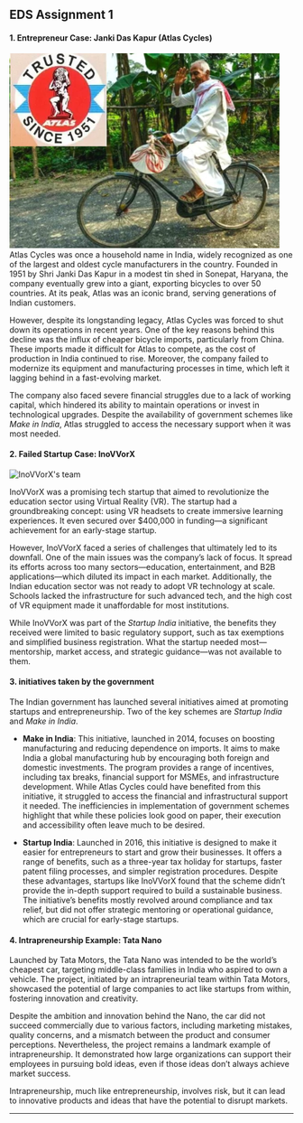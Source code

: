

 ## EDS Assignment 1                                



#### **1. Entrepreneur Case: Janki Das Kapur (Atlas Cycles)**
![image](.attachments/2a4cbf2564da902e3add83bb7e1f4733a3daaee7.png) 
Atlas Cycles was once a household name in India, widely recognized as one of the largest and oldest cycle manufacturers in the country. Founded in 1951 by Shri Janki Das Kapur in a modest tin shed in Sonepat, Haryana, the company eventually grew into a giant, exporting bicycles to over 50 countries. At its peak, Atlas was an iconic brand, serving generations of Indian customers.

However, despite its longstanding legacy, Atlas Cycles was forced to shut down its operations in recent years. One of the key reasons behind this decline was the influx of cheaper bicycle imports, particularly from China. These imports made it difficult for Atlas to compete, as the cost of production in India continued to rise. Moreover, the company failed to modernize its equipment and manufacturing processes in time, which left it lagging behind in a fast-evolving market.

The company also faced severe financial struggles due to a lack of working capital, which hindered its ability to maintain operations or invest in technological upgrades. Despite the availability of government schemes like _Make in India_, Atlas struggled to access the necessary support when it was most needed.




#### **2. Failed Startup Case: InoVVorX**

![InoVVorX's team](https://cdn.prod.website-files.com/5fadb14c46b287ad224b60b9/60384aaf5039a075f5a9b2f5_5fb670ab1d6bd74c416ab0db_QY5hOIai9PbV7GwaLGwgCcdNctl4vRGX3X-kHpTAiroT-OUJdhvnBHGkZ5NNJ8VvXPWh6Lw45LNBGkj4Ou59aVbN927L8kdNyYDwuWLSEUIHhw5-Yg6oA5USrhi7FaQjqSP336Qy.jpeg)

InoVVorX was a promising tech startup that aimed to revolutionize the education sector using Virtual Reality (VR). The startup had a groundbreaking concept: using VR headsets to create immersive learning experiences. It even secured over $400,000 in funding—a significant achievement for an early-stage startup.

However, InoVVorX faced a series of challenges that ultimately led to its downfall. One of the main issues was the company’s lack of focus. It spread its efforts across too many sectors—education, entertainment, and B2B applications—which diluted its impact in each market. Additionally, the Indian education sector was not ready to adopt VR technology at scale. Schools lacked the infrastructure for such advanced tech, and the high cost of VR equipment made it unaffordable for most institutions.

While InoVVorX was part of the _Startup India_ initiative, the benefits they received were limited to basic regulatory support, such as tax exemptions and simplified business registration. What the startup needed most—mentorship, market access, and strategic guidance—was not available to them.





#### 3. initiatives taken by the government 

The Indian government has launched several initiatives aimed at promoting startups and entrepreneurship. Two of the key schemes are _Startup India_ and _Make in India_.

-   **Make in India**: This initiative, launched in 2014, focuses on boosting manufacturing and reducing dependence on imports. It aims to make India a global manufacturing hub by encouraging both foreign and domestic investments. The program provides a range of incentives, including tax breaks, financial support for MSMEs, and infrastructure development. While Atlas Cycles could have benefited from this initiative, it struggled to access the financial and infrastructural support it needed. The inefficiencies in implementation of government schemes highlight that while these policies look good on paper, their execution and accessibility often leave much to be desired.

-   **Startup India**: Launched in 2016, this initiative is designed to make it easier for entrepreneurs to start and grow their businesses. It offers a range of benefits, such as a three-year tax holiday for startups, faster patent filing processes, and simpler registration procedures. Despite these advantages, startups like InoVVorX found that the scheme didn’t provide the in-depth support required to build a sustainable business. The initiative’s benefits mostly revolved around compliance and tax relief, but did not offer strategic mentoring or operational guidance, which are crucial for early-stage startups.
    

    


#### **4. Intrapreneurship Example: Tata Nano**



Launched by Tata Motors, the Tata Nano was intended to be the world’s cheapest car, targeting middle-class families in India who aspired to own a vehicle. The project, initiated by an intrapreneurial team within Tata Motors, showcased the potential of large companies to act like startups from within, fostering innovation and creativity.

Despite the ambition and innovation behind the Nano, the car did not succeed commercially due to various factors, including marketing mistakes, quality concerns, and a mismatch between the product and consumer perceptions. Nevertheless, the project remains a landmark example of intrapreneurship. It demonstrated how large organizations can support their employees in pursuing bold ideas, even if those ideas don’t always achieve market success.

Intrapreneurship, much like entrepreneurship, involves risk, but it can lead to innovative products and ideas that have the potential to disrupt markets.

***

